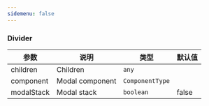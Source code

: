 ```yaml
---
sidemenu: false
---
```


### Divider

| 参数	|说明	|类型	|默认值
| --- | --- | --- | ---
| children | Children	 | `any` |
| component | Modal component	 | `ComponentType` |
| modalStack | Modal stack	 | `boolean` | false
